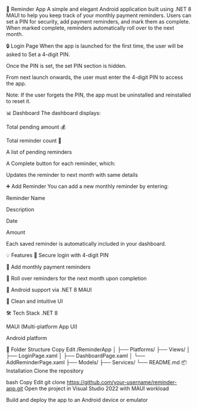 📱 Reminder App
A simple and elegant Android application built using .NET 8 MAUI to help you keep track of your monthly payment reminders. Users can set a PIN for security, add payment reminders, and mark them as complete. When marked complete, reminders automatically roll over to the next month.

🔒 Login Page
When the app is launched for the first time, the user will be asked to Set a 4-digit PIN.

Once the PIN is set, the set PIN section is hidden.

From next launch onwards, the user must enter the 4-digit PIN to access the app.

Note: If the user forgets the PIN, the app must be uninstalled and reinstalled to reset it.

📊 Dashboard
The dashboard displays:

Total pending amount 💰

Total reminder count 📌

A list of pending reminders

A Complete button for each reminder, which:

Updates the reminder to next month with same details

➕ Add Reminder
You can add a new monthly reminder by entering:

Reminder Name

Description

Date

Amount

Each saved reminder is automatically included in your dashboard.

💡 Features
🔐 Secure login with 4-digit PIN

📅 Add monthly payment reminders

🔁 Roll over reminders for the next month upon completion

📱 Android support via .NET 8 MAUI

🌈 Clean and intuitive UI

🛠 Tech Stack
.NET 8

MAUI (Multi-platform App UI)

Android platform

📂 Folder Structure
Copy
Edit
/ReminderApp
│
├── Platforms/
├── Views/
│ ├── LoginPage.xaml
│ ├── DashboardPage.xaml
│ └── AddReminderPage.xaml
├── Models/
├── Services/
└── README.md
📦 Installation
Clone the repository

bash
Copy
Edit
git clone https://github.com/your-username/reminder-app.git
Open the project in Visual Studio 2022 with MAUI workload

Build and deploy the app to an Android device or emulator
